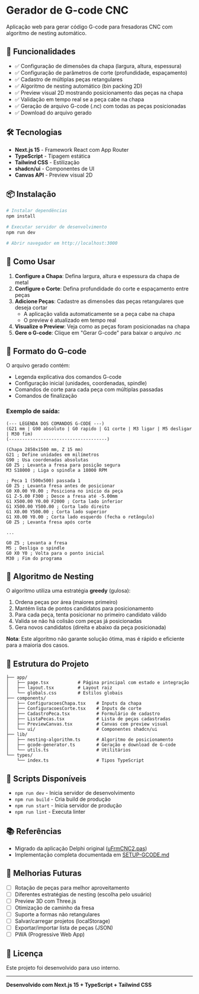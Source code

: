 # Gerador de G-code CNC

Aplicação web para gerar código G-code para fresadoras CNC com algoritmo de nesting automático.

## 🚀 Funcionalidades

- ✅ Configuração de dimensões da chapa (largura, altura, espessura)
- ✅ Configuração de parâmetros de corte (profundidade, espaçamento)
- ✅ Cadastro de múltiplas peças retangulares
- ✅ Algoritmo de nesting automático (bin packing 2D)
- ✅ Preview visual 2D mostrando posicionamento das peças na chapa
- ✅ Validação em tempo real se a peça cabe na chapa
- ✅ Geração de arquivo G-code (.nc) com todas as peças posicionadas
- ✅ Download do arquivo gerado

## 🛠️ Tecnologias

- **Next.js 15** - Framework React com App Router
- **TypeScript** - Tipagem estática
- **Tailwind CSS** - Estilização
- **shadcn/ui** - Componentes de UI
- **Canvas API** - Preview visual 2D

## 📦 Instalação

```bash
# Instalar dependências
npm install

# Executar servidor de desenvolvimento
npm run dev

# Abrir navegador em http://localhost:3000
```

## 🎯 Como Usar

1. **Configure a Chapa**: Defina largura, altura e espessura da chapa de metal
2. **Configure o Corte**: Defina profundidade do corte e espaçamento entre peças
3. **Adicione Peças**: Cadastre as dimensões das peças retangulares que deseja cortar
   - A aplicação valida automaticamente se a peça cabe na chapa
   - O preview é atualizado em tempo real
4. **Visualize o Preview**: Veja como as peças foram posicionadas na chapa
5. **Gere o G-code**: Clique em "Gerar G-code" para baixar o arquivo .nc

## 📝 Formato do G-code

O arquivo gerado contém:
- Legenda explicativa dos comandos G-code
- Configuração inicial (unidades, coordenadas, spindle)
- Comandos de corte para cada peça com múltiplas passadas
- Comandos de finalização

### Exemplo de saída:

```gcode
(--- LEGENDA DOS COMANDOS G-CODE ---)
(G21 mm | G90 absoluto | G0 rapido | G1 corte | M3 ligar | M5 desligar | M30 fim)
(-------------------------------------)

(Chapa 2850x1500 mm, Z 15 mm)
G21 ; Define unidades em milímetros
G90 ; Usa coordenadas absolutas
G0 Z5 ; Levanta a fresa para posição segura
M3 S18000 ; Liga o spindle a 18000 RPM

; Peca 1 (500x500) passada 1
G0 Z5 ; Levanta fresa antes de posicionar
G0 X0.00 Y0.00 ; Posiciona no início da peça
G1 Z-5.00 F300 ; Desce a fresa até -5.00mm
G1 X500.00 Y0.00 F2000 ; Corta lado inferior
G1 X500.00 Y500.00 ; Corta lado direito
G1 X0.00 Y500.00 ; Corta lado superior
G1 X0.00 Y0.00 ; Corta lado esquerdo (fecha o retângulo)
G0 Z5 ; Levanta fresa após corte

...

G0 Z5 ; Levanta a fresa
M5 ; Desliga o spindle
G0 X0 Y0 ; Volta para o ponto inicial
M30 ; Fim do programa
```

## 🧮 Algoritmo de Nesting

O algoritmo utiliza uma estratégia **greedy** (gulosa):

1. Ordena peças por área (maiores primeiro)
2. Mantém lista de pontos candidatos para posicionamento
3. Para cada peça, tenta posicionar no primeiro candidato válido
4. Valida se não há colisão com peças já posicionadas
5. Gera novos candidatos (direita e abaixo da peça posicionada)

**Nota**: Este algoritmo não garante solução ótima, mas é rápido e eficiente para a maioria dos casos.

## 📁 Estrutura do Projeto

```
├── app/
│   ├── page.tsx           # Página principal com estado e integração
│   ├── layout.tsx         # Layout raiz
│   └── globals.css        # Estilos globais
├── components/
│   ├── ConfiguracoesChapa.tsx    # Inputs da chapa
│   ├── ConfiguracoesCorte.tsx    # Inputs de corte
│   ├── CadastroPeca.tsx          # Formulário de cadastro
│   ├── ListaPecas.tsx            # Lista de peças cadastradas
│   ├── PreviewCanvas.tsx         # Canvas com preview visual
│   └── ui/                       # Componentes shadcn/ui
├── lib/
│   ├── nesting-algorithm.ts      # Algoritmo de posicionamento
│   ├── gcode-generator.ts        # Geração e download de G-code
│   └── utils.ts                  # Utilitários
└── types/
    └── index.ts                  # Tipos TypeScript
```

## 🔧 Scripts Disponíveis

- `npm run dev` - Inicia servidor de desenvolvimento
- `npm run build` - Cria build de produção
- `npm run start` - Inicia servidor de produção
- `npm run lint` - Executa linter

## 📚 Referências

- Migrado da aplicação Delphi original ([uFrmCNC2.pas](CNC%20Builder%20Delphi/uFrmCNC2.pas))
- Implementação completa documentada em [SETUP-GCODE.md](SETUP-GCODE.md)

## 🚧 Melhorias Futuras

- [ ] Rotação de peças para melhor aproveitamento
- [ ] Diferentes estratégias de nesting (escolha pelo usuário)
- [ ] Preview 3D com Three.js
- [ ] Otimização de caminho da fresa
- [ ] Suporte a formas não retangulares
- [ ] Salvar/carregar projetos (localStorage)
- [ ] Exportar/importar lista de peças (JSON)
- [ ] PWA (Progressive Web App)

## 📄 Licença

Este projeto foi desenvolvido para uso interno.

---

**Desenvolvido com Next.js 15 + TypeScript + Tailwind CSS**
